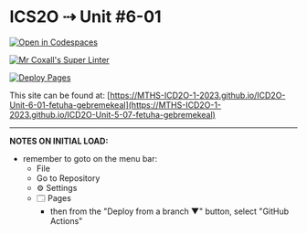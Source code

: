 # ICS2O ⇢ Unit #6-01

[![Open in Codespaces](https://classroom.github.com/assets/launch-codespace-7f7980b617ed060a017424585567c406b6ee15c891e84e1186181d67ecf80aa0.svg)](https://classroom.github.com/open-in-codespaces?assignment_repo_id=15013865)

[![Mr Coxall's Super Linter](https://github.com/MTHS-ICD2O-1-2023/ICD2O-Unit-6-01-fetuha-gebremekeal/workflows/Mr%20Coxall's%20Super%20Linter/badge.svg)](https://github.com/MTHS-ICD2O-1-2023/ICD2O-Unit-6-01-fetuha-gebremekeal/actions)

[![Deploy Pages](https://github.com/MTHS-ICD2O-1-2023/ICD2O-Unit-5-07-fetuha-gebremekeal/workflows/Deploy%20Pages/badge.svg)](https://github.com/MTHS-ICD2O-1-2023/ICD2O-Unit-6-01-fetuha-gebremekeal/actions)

This site can be found at: [https://MTHS-ICD2O-1-2023.github.io/ICD2O-Unit-6-01-fetuha-gebremekeal](https://MTHS-ICD2O-1-2023.github.io/ICD2O-Unit-5-07-fetuha-gebremekeal)

---

**NOTES ON INITIAL LOAD:**
- remember to goto on the menu bar:
  - File
  - Go to Repository
  - ⚙ Settings
  - 🗔 Pages
    - then from the "Deploy from a branch ▼" button, select "GitHub Actions"
